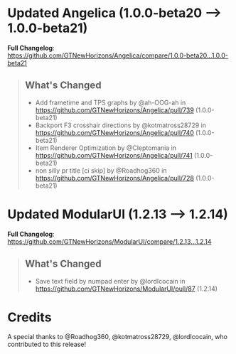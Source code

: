 # Updated Angelica (1.0.0-beta20 -->  1.0.0-beta21)
**Full Changelog**: https://github.com/GTNewHorizons/Angelica/compare/1.0.0-beta20...1.0.0-beta21
>## What's Changed
> * Add frametime and TPS graphs by @ah-OOG-ah in https://github.com/GTNewHorizons/Angelica/pull/739 (1.0.0-beta21)
> * Backport F3 crosshair directions by @kotmatross28729 in https://github.com/GTNewHorizons/Angelica/pull/740 (1.0.0-beta21)
> * Item Renderer Optimization by @Cleptomania in https://github.com/GTNewHorizons/Angelica/pull/741 (1.0.0-beta21)
> * non silly pr title [ci skip] by @Roadhog360 in https://github.com/GTNewHorizons/Angelica/pull/728 (1.0.0-beta21)
>

# Updated ModularUI (1.2.13 -->  1.2.14)
**Full Changelog**: https://github.com/GTNewHorizons/ModularUI/compare/1.2.13...1.2.14
>## What's Changed
> * Save text field by numpad enter  by @lordIcocain in https://github.com/GTNewHorizons/ModularUI/pull/87 (1.2.14)
>

# Credits
A special thanks to @Roadhog360, @kotmatross28729, @lordIcocain, who contributed to this release!